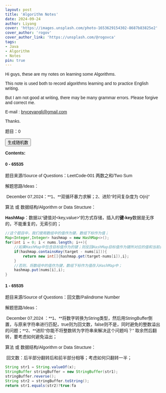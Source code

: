 ```yaml
---
layout: post
title: 'Algorithm Notes'
date: 2024-09-24
author: Liyang
cover: 'https://images.unsplash.com/photo-1653629154302-8687b83825e2'
cover_author: 'rogov'
cover_author_link: 'https://unsplash.com/@rogovca'
tags: 
- Java 
- Algorithm
- Notes 
pin: true
---
```


Hi guys, these are my notes on learning some Algorithms.

This note is used  both to record algorithms learning and to practice English writing.

But I am not good at writing, there may be many grammar errors. Please forgive and correct me.

E-mail : bryceyangli@gmail.com

Thanks.

<!DOCTYPE html>
<html lang="zh">
<head>
	<meta charset="UTF-8">
	<meta name = "viewport" content = "width = device-width,initial-scale =1.0">
	<title>今日算法题目抽取</title>
	<style>
	    body { font-family:Arial, sans-serif;}
	</style>
</head>
<body>
	<div>
	<p>题目：<span id = "randomNumber">0</span></p>
	<input type="button" id ="generate" value="生成随机数"
	</div>
	<script>
	document.getElementById('generate').onclick=function(){
	    var randomNumber = Math.floor(Math.random()*65535);
	    document.getElementById('randomNumber').innerText = randomNumber;
	}
	</script>
</body>
</html>

**Contents:**



#### 0 - 65535

题目来源/Source of Questions：LeetCode-001 两数之和/Two Sum

解题思路/Ideas：

​	December 07,2024：**1、**双循环暴力求解；2、进阶“时间复杂度为 O(n)”

算法 或 数据结构/Algorithm or Data Structure：

​	**HashMap**：数据以“键值对<key,value>”的方式存储，插入的**键-key**数据是无序的，不能重复的，无索引的；

```java
//这个题目中，我们使用数组中的值作为键，数组下标作为值；
Map<Integer,Integer> hashmap = new HashMap<>();
for(int i = 0; i < nums.length; i++){
    //如果HashMap中包含目标值作为的键；则反回HashMap目标值作为键所对应的值和当前i作为结果
	if(hashmap.containsKey(target - nums[i])){
		return new int[]{hashmap.get(target-nums[i]),i};
    }
    //否则，将数组中的值作为键，数组下标作为值存入HashMap中；
    hashmap.put(nums[i],i);
}
```

#### 1 - 65535

题目来源/Source of Questions：回文数/Palindrome Number

解题思路/Ideas：

​	December 07,2024 ：**1、**将数字转换为String类型，然后用StringBuffer倒置，与原来字符串进行匹配，true则为回文数，false则不是，同时避免的整数溢出的问题；**2、**进阶“你能不将整数转为字符串来解决这个问题吗？” 取余然后翻转，要考虑如何避免溢出；

算法 或 数据结构/Algorithm or Data Structure：

​	回文数：后半部分翻转后和前半部分相等；考虑如何只翻转一半；

```java
String str1 = String.valueOf(x);
StringBuffer stringBuffer = new StringBuffer(str1);
stringBuffer.reverse();
String str2 = stringBuffer.toString();
return str1.equals(str2)?true:fa
```



​	

​	

